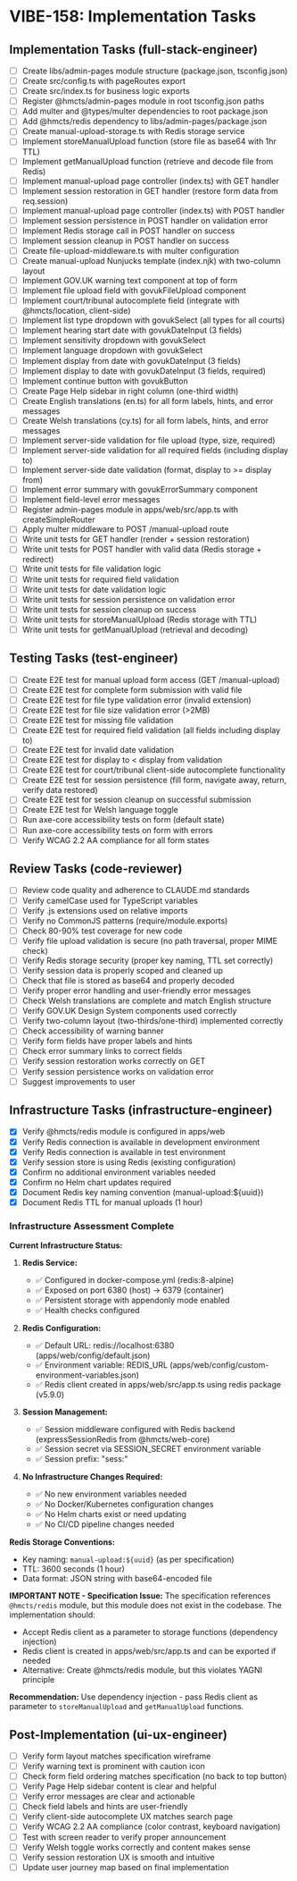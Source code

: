 # VIBE-158: Implementation Tasks

## Implementation Tasks (full-stack-engineer)

- [ ] Create libs/admin-pages module structure (package.json, tsconfig.json)
- [ ] Create src/config.ts with pageRoutes export
- [ ] Create src/index.ts for business logic exports
- [ ] Register @hmcts/admin-pages module in root tsconfig.json paths
- [ ] Add multer and @types/multer dependencies to root package.json
- [ ] Add @hmcts/redis dependency to libs/admin-pages/package.json
- [ ] Create manual-upload-storage.ts with Redis storage service
- [ ] Implement storeManualUpload function (store file as base64 with 1hr TTL)
- [ ] Implement getManualUpload function (retrieve and decode file from Redis)
- [ ] Implement manual-upload page controller (index.ts) with GET handler
- [ ] Implement session restoration in GET handler (restore form data from req.session)
- [ ] Implement manual-upload page controller (index.ts) with POST handler
- [ ] Implement session persistence in POST handler on validation error
- [ ] Implement Redis storage call in POST handler on success
- [ ] Implement session cleanup in POST handler on success
- [ ] Create file-upload-middleware.ts with multer configuration
- [ ] Create manual-upload Nunjucks template (index.njk) with two-column layout
- [ ] Implement GOV.UK warning text component at top of form
- [ ] Implement file upload field with govukFileUpload component
- [ ] Implement court/tribunal autocomplete field (integrate with @hmcts/location, client-side)
- [ ] Implement list type dropdown with govukSelect (all types for all courts)
- [ ] Implement hearing start date with govukDateInput (3 fields)
- [ ] Implement sensitivity dropdown with govukSelect
- [ ] Implement language dropdown with govukSelect
- [ ] Implement display from date with govukDateInput (3 fields)
- [ ] Implement display to date with govukDateInput (3 fields, required)
- [ ] Implement continue button with govukButton
- [ ] Create Page Help sidebar in right column (one-third width)
- [ ] Create English translations (en.ts) for all form labels, hints, and error messages
- [ ] Create Welsh translations (cy.ts) for all form labels, hints, and error messages
- [ ] Implement server-side validation for file upload (type, size, required)
- [ ] Implement server-side validation for all required fields (including display to)
- [ ] Implement server-side date validation (format, display to >= display from)
- [ ] Implement error summary with govukErrorSummary component
- [ ] Implement field-level error messages
- [ ] Register admin-pages module in apps/web/src/app.ts with createSimpleRouter
- [ ] Apply multer middleware to POST /manual-upload route
- [ ] Write unit tests for GET handler (render + session restoration)
- [ ] Write unit tests for POST handler with valid data (Redis storage + redirect)
- [ ] Write unit tests for file validation logic
- [ ] Write unit tests for required field validation
- [ ] Write unit tests for date validation logic
- [ ] Write unit tests for session persistence on validation error
- [ ] Write unit tests for session cleanup on success
- [ ] Write unit tests for storeManualUpload (Redis storage with TTL)
- [ ] Write unit tests for getManualUpload (retrieval and decoding)

## Testing Tasks (test-engineer)

- [ ] Create E2E test for manual upload form access (GET /manual-upload)
- [ ] Create E2E test for complete form submission with valid file
- [ ] Create E2E test for file type validation error (invalid extension)
- [ ] Create E2E test for file size validation error (>2MB)
- [ ] Create E2E test for missing file validation
- [ ] Create E2E test for required field validation (all fields including display to)
- [ ] Create E2E test for invalid date validation
- [ ] Create E2E test for display to < display from validation
- [ ] Create E2E test for court/tribunal client-side autocomplete functionality
- [ ] Create E2E test for session persistence (fill form, navigate away, return, verify data restored)
- [ ] Create E2E test for session cleanup on successful submission
- [ ] Create E2E test for Welsh language toggle
- [ ] Run axe-core accessibility tests on form (default state)
- [ ] Run axe-core accessibility tests on form with errors
- [ ] Verify WCAG 2.2 AA compliance for all form states

## Review Tasks (code-reviewer)

- [ ] Review code quality and adherence to CLAUDE.md standards
- [ ] Verify camelCase used for TypeScript variables
- [ ] Verify .js extensions used on relative imports
- [ ] Verify no CommonJS patterns (require/module.exports)
- [ ] Check 80-90% test coverage for new code
- [ ] Verify file upload validation is secure (no path traversal, proper MIME check)
- [ ] Verify Redis storage security (proper key naming, TTL set correctly)
- [ ] Verify session data is properly scoped and cleaned up
- [ ] Check that file is stored as base64 and properly decoded
- [ ] Verify proper error handling and user-friendly error messages
- [ ] Check Welsh translations are complete and match English structure
- [ ] Verify GOV.UK Design System components used correctly
- [ ] Verify two-column layout (two-thirds/one-third) implemented correctly
- [ ] Check accessibility of warning banner
- [ ] Verify form fields have proper labels and hints
- [ ] Check error summary links to correct fields
- [ ] Verify session restoration works correctly on GET
- [ ] Verify session persistence works on validation error
- [ ] Suggest improvements to user

## Infrastructure Tasks (infrastructure-engineer)

- [x] Verify @hmcts/redis module is configured in apps/web
- [x] Verify Redis connection is available in development environment
- [x] Verify Redis connection is available in test environment
- [x] Verify session store is using Redis (existing configuration)
- [x] Confirm no additional environment variables needed
- [x] Confirm no Helm chart updates required
- [x] Document Redis key naming convention (manual-upload:${uuid})
- [x] Document Redis TTL for manual uploads (1 hour)

### Infrastructure Assessment Complete

**Current Infrastructure Status:**

1. **Redis Service:**
   - ✅ Configured in docker-compose.yml (redis:8-alpine)
   - ✅ Exposed on port 6380 (host) -> 6379 (container)
   - ✅ Persistent storage with appendonly mode enabled
   - ✅ Health checks configured

2. **Redis Configuration:**
   - ✅ Default URL: redis://localhost:6380 (apps/web/config/default.json)
   - ✅ Environment variable: REDIS_URL (apps/web/config/custom-environment-variables.json)
   - ✅ Redis client created in apps/web/src/app.ts using redis package (v5.9.0)

3. **Session Management:**
   - ✅ Session middleware configured with Redis backend (expressSessionRedis from @hmcts/web-core)
   - ✅ Session secret via SESSION_SECRET environment variable
   - ✅ Session prefix: "sess:"

4. **No Infrastructure Changes Required:**
   - ✅ No new environment variables needed
   - ✅ No Docker/Kubernetes configuration changes
   - ✅ No Helm charts exist or need updating
   - ✅ No CI/CD pipeline changes needed

**Redis Storage Conventions:**
- Key naming: `manual-upload:${uuid}` (as per specification)
- TTL: 3600 seconds (1 hour)
- Data format: JSON string with base64-encoded file

**IMPORTANT NOTE - Specification Issue:**
The specification references `@hmcts/redis` module, but this module does not exist in the codebase. The implementation should:
- Accept Redis client as a parameter to storage functions (dependency injection)
- Redis client is created in apps/web/src/app.ts and can be exported if needed
- Alternative: Create @hmcts/redis module, but this violates YAGNI principle

**Recommendation:** Use dependency injection - pass Redis client as parameter to `storeManualUpload` and `getManualUpload` functions.

## Post-Implementation (ui-ux-engineer)

- [ ] Verify form layout matches specification wireframe
- [ ] Verify warning text is prominent with caution icon
- [ ] Check form field ordering matches specification (no back to top button)
- [ ] Verify Page Help sidebar content is clear and helpful
- [ ] Verify error messages are clear and actionable
- [ ] Check field labels and hints are user-friendly
- [ ] Verify client-side autocomplete UX matches search page
- [ ] Verify WCAG 2.2 AA compliance (color contrast, keyboard navigation)
- [ ] Test with screen reader to verify proper announcement
- [ ] Verify Welsh toggle works correctly and content makes sense
- [ ] Verify session restoration UX is smooth and intuitive
- [ ] Update user journey map based on final implementation
